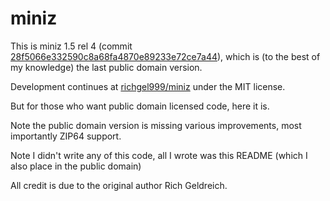 # miniz

This is miniz 1.5 rel 4 (commit [28f5066e332590c8a68fa4870e89233e72ce7a44](https://github.com/richgel999/miniz/commit/28f5066e332590c8a68fa4870e89233e72ce7a44)), which is (to the best of my knowledge) the last public domain version.

Development continues at [richgel999/miniz](https://github.com/richgel999/miniz) under the MIT license.

But for those who want public domain licensed code, here it is.

Note the public domain version is missing various improvements, most importantly ZIP64 support.

Note I didn't write any of this code, all I wrote was this README (which I also place in the public domain)

All credit is due to the original author Rich Geldreich.

